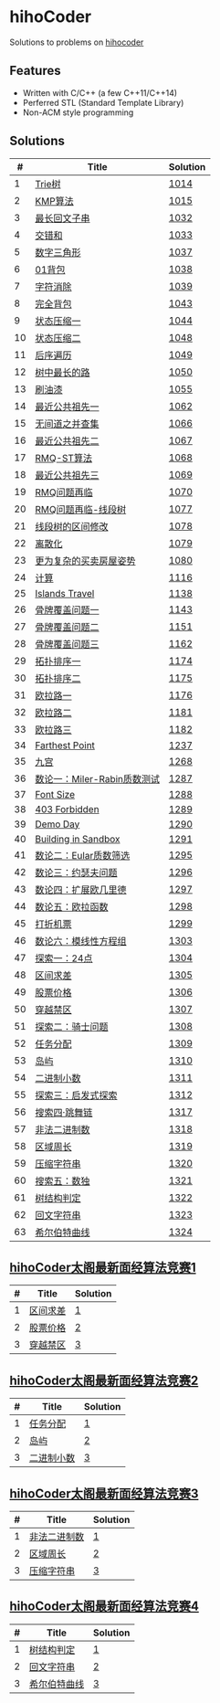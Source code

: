 # hihoCoder

Solutions to problems on [hihocoder](http://hihocoder.com/hiho)

## Features
* Written with C/C++ (a few C++11/C++14)
* Perferred STL (Standard Template Library)
* Non-ACM style programming

## Solutions
| # | Title | Solution |
|---|-------|----------|
|1|[Trie树](http://hihocoder.com/problemset/problem/1014)|[1014](solutions/1014)| 
|2|[KMP算法](http://hihocoder.com/problemset/problem/1015)|[1015](solutions/1015)| 
|3|[最长回文子串](http://hihocoder.com/problemset/problem/1032)|[1032](solutions/1032)| 
|4|[交错和](http://hihocoder.com/problemset/problem/1033)|[1033](solutions/1033)| 
|5|[数字三角形](http://hihocoder.com/problemset/problem/1037)|[1037](solutions/1037)| 
|6|[01背包](http://hihocoder.com/problemset/problem/1038)|[1038](solutions/1038)| 
|7|[字符消除](http://hihocoder.com/problemset/problem/1039)|[1039](solutions/1039)| 
|8|[完全背包](http://hihocoder.com/problemset/problem/1043)|[1043](solutions/1043)| 
|9|[状态压缩一](http://hihocoder.com/problemset/problem/1044)|[1044](solutions/1044)| 
|10|[状态压缩二](http://hihocoder.com/problemset/problem/1048)|[1048](solutions/1048)| 
|11|[后序遍历](http://hihocoder.com/problemset/problem/1049)|[1049](solutions/1049)| 
|12|[树中最长的路](http://hihocoder.com/problemset/problem/1050)|[1050](solutions/1050)| 
|13|[刷油漆](http://hihocoder.com/problemset/problem/1055)|[1055](solutions/1055)| 
|14|[最近公共祖先一](http://hihocoder.com/problemset/problem/1062)|[1062](solutions/1062)| 
|15|[无间道之并查集](http://hihocoder.com/problemset/problem/1066)|[1066](solutions/1066)| 
|16|[最近公共祖先二](http://hihocoder.com/problemset/problem/1067)|[1067](solutions/1067)| 
|17|[RMQ-ST算法](http://hihocoder.com/problemset/problem/1068)|[1068](solutions/1068)| 
|18|[最近公共祖先三](http://hihocoder.com/problemset/problem/1069)|[1069](solutions/1069)| 
|19|[RMQ问题再临](http://hihocoder.com/problemset/problem/1070)|[1070](solutions/1070)| 
|20|[RMQ问题再临-线段树](http://hihocoder.com/problemset/problem/1077)|[1077](solutions/1077)| 
|21|[线段树的区间修改](http://hihocoder.com/problemset/problem/1078)|[1078](solutions/1078)| 
|22|[离散化](http://hihocoder.com/problemset/problem/1079)|[1079](solutions/1079)| 
|23|[更为复杂的买卖房屋姿势](http://hihocoder.com/problemset/problem/1080)|[1080](solutions/1080)| 
|24|[计算](http://hihocoder.com/problemset/problem/1116)|[1116](solutions/1116)| 
|25|[Islands Travel](http://hihocoder.com/problemset/problem/1138)|[1138](solutions/1138)| 
|26|[骨牌覆盖问题一](http://hihocoder.com/problemset/problem/1143)|[1143](solutions/1143)| 
|27|[骨牌覆盖问题二](http://hihocoder.com/problemset/problem/1151)|[1151](solutions/1151)| 
|28|[骨牌覆盖问题三](http://hihocoder.com/problemset/problem/1162)|[1162](solutions/1162)| 
|29|[拓扑排序一](http://hihocoder.com/problemset/problem/1174)|[1174](solutions/1174)| 
|30|[拓扑排序二](http://hihocoder.com/problemset/problem/1175)|[1175](solutions/1175)| 
|31|[欧拉路一](http://hihocoder.com/problemset/problem/1176)|[1176](solutions/1176)| 
|32|[欧拉路二](http://hihocoder.com/problemset/problem/1181)|[1181](solutions/1181)| 
|33|[欧拉路三](http://hihocoder.com/problemset/problem/1182)|[1182](solutions/1182)| 
|34|[Farthest Point](http://hihocoder.com/problemset/problem/1237)|[1237](solutions/1237)| 
|35|[九宫](http://hihocoder.com/problemset/problem/1268)|[1268](solutions/1268)| 
|36|[数论一：Miler-Rabin质数测试](http://hihocoder.com/problemset/problem/1287)|[1287](solutions/1287)| 
|37|[Font Size](http://hihocoder.com/problemset/problem/1288) |[1288](solutions/1288)| 
|38|[403 Forbidden](http://hihocoder.com/problemset/problem/1289) |[1289](solutions/1289)| 
|39|[Demo Day](http://hihocoder.com/problemset/problem/1290) |[1290](solutions/1290)| 
|40|[Building in Sandbox](http://hihocoder.com/problemset/problem/1291) |[1291](solutions/1291)| 
|41|[数论二：Eular质数筛选](http://hihocoder.com/problemset/problem/1295) |[1295](solutions/1295)| 
|42|[数论三：约瑟夫问题](http://hihocoder.com/problemset/problem/1296) |[1296](solutions/1296)| 
|43|[数论四：扩展欧几里德](http://hihocoder.com/problemset/problem/1297) |[1297](solutions/1297)| 
|44|[数论五：欧拉函数](http://hihocoder.com/problemset/problem/1298) |[1298](solutions/1298)| 
|45|[打折机票](http://hihocoder.com/problemset/problem/1299) |[1299](solutions/1299)| 
|46|[数论六：模线性方程组](http://hihocoder.com/problemset/problem/1303) |[1303](solutions/1303)| 
|47|[探索一：24点](http://hihocoder.com/problemset/problem/1304) |[1304](solutions/1304)| 
|48|[区间求差](http://hihocoder.com/problemset/problem/1305) |[1305](solutions/1305)| 
|49|[股票价格](http://hihocoder.com/problemset/problem/1306) |[1306](solutions/1306)| 
|50|[穿越禁区](http://hihocoder.com/problemset/problem/1307) |[1307](solutions/1307)| 
|51|[探索二：骑士问题](http://hihocoder.com/problemset/problem/1308) |[1308](solutions/1308)| 
|52|[任务分配](http://hihocoder.com/problemset/problem/1309) |[1309](solutions/1309)| 
|53|[岛屿](http://hihocoder.com/problemset/problem/1310) |[1310](solutions/1310)| 
|54|[二进制小数](http://hihocoder.com/problemset/problem/1311) |[1311](solutions/1311)| 
|55|[探索三：启发式探索](http://hihocoder.com/problemset/problem/1312) |[1312](solutions/1312)| 
|56|[搜索四·跳舞链](http://hihocoder.com/problemset/problem/1317) |[1317](solutions/1317)| 
|57|[非法二进制数](http://hihocoder.com/problemset/problem/1318) |[1318](solutions/1318)| 
|58|[区域周长](http://hihocoder.com/problemset/problem/1319) |[1319](solutions/1319)| 
|59|[压缩字符串](http://hihocoder.com/problemset/problem/1320) |[1320](solutions/1320)| 
|60|[搜索五：数独](http://hihocoder.com/problemset/problem/1321) |[1321](solutions/1321)| 
|61|[树结构判定](http://hihocoder.com/problemset/problem/1322) |[1322](solutions/1322)| 
|62|[回文字符串](http://hihocoder.com/problemset/problem/1323) |[1323](solutions/1323)| 
|63|[希尔伯特曲线](http://hihocoder.com/problemset/problem/1324) |[1324](solutions/1324)| 

## [hihoCoder太阁最新面经算法竞赛1](http://hihocoder.com/contest/hihointerview6)
| # | Title | Solution |
|---|-------|----------|
|1|[区间求差](http://hihocoder.com/problemset/problem/1305) |[1](solutions/1305)| 
|2|[股票价格](http://hihocoder.com/problemset/problem/1306) |[2](solutions/1306)| 
|3|[穿越禁区](http://hihocoder.com/problemset/problem/1307) |[3](solutions/1307)| 

## [hihoCoder太阁最新面经算法竞赛2](http://hihocoder.com/contest/hihointerview7)

| # | Title | Solution |
|---|-------|----------|
|1|[任务分配](http://hihocoder.com/problemset/problem/1309) |[1](solutions/1309)| 
|2|[岛屿](http://hihocoder.com/problemset/problem/1310) |[2](solutions/1310)| 
|3|[二进制小数](http://hihocoder.com/problemset/problem/1311) |[3](solutions/1311)| 

## [hihoCoder太阁最新面经算法竞赛3](http://hihocoder.com/contest/hihointerview8)
| # | Title | Solution |
|---|-------|----------|
|1|[非法二进制数](http://hihocoder.com/problemset/problem/1318) |[1](solutions/1318)| 
|2|[区域周长](http://hihocoder.com/problemset/problem/1319) |[2](solutions/1319)| 
|3|[压缩字符串](http://hihocoder.com/problemset/problem/1320) |[3](solutions/1320)| 

## [hihoCoder太阁最新面经算法竞赛4](http://hihocoder.com/contest/hihointerview9)
| # | Title | Solution |
|---|-------|----------|
|1|[树结构判定](http://hihocoder.com/problemset/problem/1322) |[1](solutions/1322)| 
|2|[回文字符串](http://hihocoder.com/problemset/problem/1323) |[2](solutions/1323)| 
|3|[希尔伯特曲线](http://hihocoder.com/problemset/problem/1324) |[3](solutions/1324)| 
